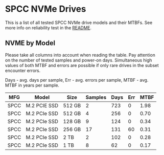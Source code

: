 SPCC NVMe Drives
================

This is a list of all tested SPCC NVMe drive models and their MTBFs. See more
info on reliability test in the [README](https://github.com/bsdhw/SMART).

NVME by Model
------------

Please take all columns into account when reading the table. Pay attention on the
number of tested samples and power-on days. Simultaneous high values of both MTBF
and errors are possible if only rare drives in the subset encounter errors.

Days - avg. days per sample,
Err  - avg. errors per sample,
MTBF - avg. MTBF in years per sample.

| MFG       | Model              | Size   | Samples | Days  | Err   | MTBF |
|-----------|--------------------|--------|---------|-------|-------|------|
| SPCC      | M.2 PCIE SSD       | 512 GB | 2       | 723   | 0     | 1.98   |
| SPCC      | M.2 PCIe SSD       | 512 GB | 4       | 256   | 0     | 0.70   |
| SPCC      | M.2 PCIe SSD       | 128 GB | 9       | 124   | 0     | 0.34   |
| SPCC      | M.2 PCIe SSD       | 256 GB | 17      | 131   | 60    | 0.31   |
| SPCC      | M.2 PCIe SSD       | 2 TB   | 2       | 102   | 0     | 0.28   |
| SPCC      | M.2 PCIe SSD       | 1 TB   | 8       | 62    | 0     | 0.17   |
